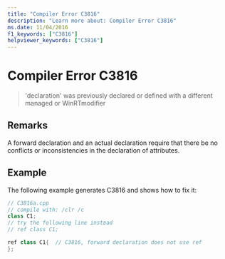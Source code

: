 ```yaml
---
title: "Compiler Error C3816"
description: "Learn more about: Compiler Error C3816"
ms.date: 11/04/2016
f1_keywords: ["C3816"]
helpviewer_keywords: ["C3816"]
---
```

# Compiler Error C3816

> 'declaration' was previously declared or defined with a different managed or WinRTmodifier

## Remarks

A forward declaration and an actual declaration require that there be no conflicts or inconsistencies in the declaration of attributes.

## Example

The following example generates C3816 and shows how to fix it:

```cpp
// C3816a.cpp
// compile with: /clr /c
class C1;
// try the following line instead
// ref class C1;

ref class C1{  // C3816, forward declaration does not use ref
};
```
